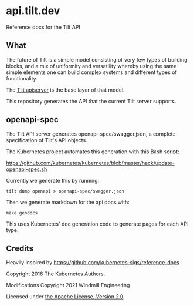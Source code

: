 # api.tilt.dev

Reference docs for the Tilt API

## What

The future of Tilt is a simple model consisting of very few types of building
blocks, and a mix of uniformity and versatility whereby using the same simple
elements one can build complex systems and different types of functionality.

The [Tilt apiserver](https://github.com/tilt-dev/tilt-apiserver) is the base
layer of that model.

This repository generates the API that the current Tilt server supports.

## openapi-spec

The Tilt API server generates openapi-spec/swagger.json, a complete specification
of Tilt's API objects.

The Kubernetes project automates this generation with this Bash script:

https://github.com/kubernetes/kubernetes/blob/master/hack/update-openapi-spec.sh

Currently we generate this by running:

```
tilt dump openapi > openapi-spec/swagger.json
```

Then we generate markdown for the api docs with:

```
make gendocs
```

This uses Kubernetes' doc generation code to generate pages for each API type.

## Credits

Heavily inspired by https://github.com/kubernetes-sigs/reference-docs

Copyright 2016 The Kubernetes Authors.

Modifications Copyright 2021 Windmill Engineering

Licensed under [the Apache License, Version 2.0](LICENSE)
